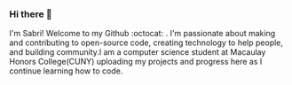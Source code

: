 ### Hi there 👋
I'm Sabri! Welcome to my Github :octocat: . I'm passionate about making and contributing to open-source code, creating technology to help people, and building community.I am a computer science student at Macaulay Honors College(CUNY) uploading my projects and progress here as I continue learning how to code.


<!--
**sabrisonmez54/sabrisonmez54** is a ✨ _special_ ✨ repository because its `README.md` (this file) appears on your GitHub profile.

Here are some ideas to get you started:

- 🔭 I’m currently working on ...
- 🌱 I’m currently learning ...
- 👯 I’m looking to collaborate on ...
- 🤔 I’m looking for help with ...
- 💬 Ask me about ...
- 📫 How to reach me: ...
- 😄 Pronouns: ...
- ⚡ Fun fact: ...
-->
